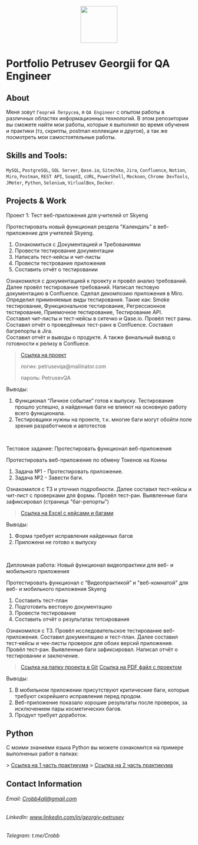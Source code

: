 <div id="header" align="center">
  <img src="https://media.giphy.com/media/owaW2hfLv4F7wyFeyM/giphy.gif" width="100"/>
</div>

# Portfolio Petrusev Georgii for QA Engineer
## About
Меня зовут ``Георгий Петрусев``, я ``QA Engineer`` с опытом работы в различных областях информационных технологий. В этом репозитории вы сможете найти мои работы, которые я выполнял во время обучения и практики (тз, скрипты, postman коллекции и другое), а так же посмотреть мои самостоятельные работы.

## Skills and Tools:
``MySQL``, ``PostgreSQL``, ``SQL Server``, ``Qase.io``, ``Sitechko``, ``Jira``, ``Confluence``, ``Notion``, ``Miro``, ``Postman``, ``REST API``, ``SoapUI``, ``cURL``, ``PowerShell``, ``Mockoon``, ``Chrome DevTools``, ``JMeter``, ``Python``, ``Selenium``, ``VirlualBox``, ``Docker``.

## Projects & Work
<p> Проект 1: Тест веб-приложения для учителей от Skyeng</p>
<p>
   Протестировать новый функционал рездела "Календать" в веб-приложение для учителей Skyeng.
<p>
<ol>
  <li>Ознакомиться с Документацией и Требованиями</li>
  <li>Провести тестирование документации</li>
  <li>Написать тест-кейсы и чит-листы</li>
  <li>Провести тестрование приложения</li>
  <li>Составить отчёт о тестировании</li>
</ol>

Ознакомился с документацией к проекту и провёл анализ требований. Далее провёл тестирование требований. Написал тестовую документацию в Confluence. Сделал декомпозию приложения в Miro. <br />
   Определил применяемые виды тестирования. Такие как: Smoke тестирование, Функциональное тестирование, Регрессионное тестирование, Приемочное тестирование, Тестирование API. <br />
   Составил чит-листы и тест-кейсы в ситечко и Qase.io. Провёл тест раны. <br />
   Составил отчёт о проведённых тест-ранх в Confluence. Составил багрепорты в Jira. <br />
   Составил отчёт и выводы о продукте. А также финальный вывод о готовности к релизу в Confluece.

> <a href="https://petrusev-qa-bugreport.atlassian.net/l/cp/Ae9M3H41">Ссылка на проект</a>
> <p> логин: petrusevqa@mailinator.com </p>
> <p> пароль: PetrusevQA </p>
 
 <p>Выводы:<p>
<ol>
  <li>Функционал “Личное событие” готов к выпуску. Тестирование прошло успешно, а найденные баги не влияют на основную работу всего функционала.</li>
  <li>Тестировщики нужны на проекте, т.к. многие баги могут обойти поле зрения разработчиков и автотестов</li>
</ol>


<br> 



<p> Тестовое задание: Протестировать функционал веб-приложения</p>
<p>Протестировать веб-приложение по обмену Токенов на Коины<p>
<ol>
  <li>Задача №1 - Протестировать приложение.</li>
  <li>Задача №2 - Завести баги.</li>
</ol>

Ознакомился с ТЗ и уточнил подробности. Далее составил тест-кейсы и чит-лист с проверками для формы. Провёл тест-ран. Выявленные баги зафиксировал (страница "баг-репорты")

>  <a href="https://docs.google.com/spreadsheets/d/1tnbsh_SKyTlHI5CSo-_PeS6Sge-H5k2GIWa0Lo4SKmE/edit?usp=sharing">Ссылка на Excel с кейсами и багами</a>

 <p>Выводы:<p>
<ol>
  <li>Форма требует исправления найденных багов</li>
  <li>Приложени не готово к выпуску</li>
</ol>


<br> 



<p> Дипломная работа: Новый функционал видеопрактики для веб- и мобильного приложения</p>
<p>Протестировать функционал с “Видеопрактикой” и "веб-комнатой" для веб- и мобильного приложения Skyeng<p>
<ol>
  <li>Составить тест-план</li>
  <li>Подготовить вестовую документацию</li>
  <li>Провести тестирование</li>
  <li>Составить отчёт о результатах тетсирования</li>
</ol>

Ознакомился с ТЗ. Провёл исследовательское тестирование веб-приложения. Составил документацию и тест-план. Далее составил тест-кейсы и чек-листы проверок для обоих версий приложения. Провёл тест-ран. Выявленные баги зафиксировал. Написал отчёт о тестировании и заключение.

>  <a href="https://github.com/crobb4all/summary/tree/c8c7120596aed3539da62234135fb7dd6cbb8182/diplom">Ссылка на папку проекта в Git</a>
>  <a href="https://drive.google.com/file/d/1X0DFrlnA-MyCVQozXcGoLHfWgnAw8NAn/view?usp=sharing">Ссылка на PDF файл с проектом</a>

 <p>Выводы:<p>
<ol>
  <li>В мобильном приложении присутствуют критические баги, которые требуют скорейшего исправления перед продом.</li>
  <li>Веб-приложение показало хорошие результаты после проверок, за исключением пары косметических багов.</li>
  <li>Продукт требует доработок.</li>
</ol>

## Python
<p>С моими знаниями языка Python вы можете ознакомится на примере выполненых работ в папках:<p>
>  <a href="https://github.com/crobb4all/summary/tree/e4197a5282297d3998c06053736e1e6bb0d603de/python/Lesson_1">Ссылка на 1 часть практикума</a>
>  <a href="https://github.com/crobb4all/summary/tree/e4197a5282297d3998c06053736e1e6bb0d603de/python/Lesson_2">Ссылка на 2 часть практикума</a>

## Contact Information
###### Email: Crobb4all@gmail.com
###### LinkedIn: www.linkedin.com/in/georgiy-petrusev
###### Telegram: t.me/Crobb
